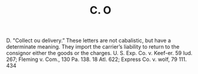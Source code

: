 ---
title: C. O
letter: C
permalink: "/definitions/bld-co.html"
body: D. "Collect ou delivery.” These letters are not cabalistic, but have a determinate
  meaning. They import the carrier’s liability to return to the consignor either the
  goods or the charges. U. S. Exp. Co. v. Keef-er. 59 Iud. 267; Fleming v. Com., 130
  Pa. 138. 18 Atl. 622; Express Co. v. wolf, 79 111. 434
published_at: '2018-07-07'
source: Black's Law Dictionary 2nd Ed (1910)
layout: post
---